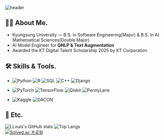 ![header](https://capsule-render.vercel.app/api?type=waving&color=auto&height=200&section=header&text=Hi!%20I'm%20Shinui%20Oh&fontSize=70)


## 👨‍💻 About Me.

- Kyungsung University — B.S. in Software Engineering(Major) & B.S. in AI Mathematical Sciences(Double Major)
- AI Model Engineer for **QNLP & Text Augmentation**
- Awarded the KT Digital Talent Scholarship 2025 by KT Corporation

## 🛠️ Skills & Tools.

- ![Python](https://img.shields.io/badge/Python-3776AB?style=for-the-badge&logo=python&logoColor=white) 
  ![R](https://img.shields.io/badge/R-276DC3?style=for-the-badge&logo=r&logoColor=white)
  ![SQL](https://img.shields.io/badge/SQL-4479A1?style=for-the-badge&logo=postgresql&logoColor=white)
  ![C++](https://img.shields.io/badge/C%2B%2B-00599C?style=for-the-badge&logo=c%2B%2B&logoColor=white) 
  ![Django](https://img.shields.io/badge/Django-092E20?style=for-the-badge&logo=django&logoColor=white)  

- ![PyTorch](https://img.shields.io/badge/PyTorch-EE4C2C?style=for-the-badge&logo=pytorch&logoColor=white) 
  ![TensorFlow](https://img.shields.io/badge/TensorFlow-FF6F00?style=for-the-badge&logo=tensorflow&logoColor=white)
  ![Qiskit](https://img.shields.io/badge/Qiskit-6929C4?style=for-the-badge&logo=ibm&logoColor=white) 
  ![PennyLane](https://img.shields.io/badge/PennyLane-FF4785?style=for-the-badge&logoColor=white)  

- ![Kaggle](https://img.shields.io/badge/Kaggle-20BEFF?style=for-the-badge&logo=kaggle&logoColor=white) 
  ![DACON](https://img.shields.io/badge/DACON-0055FF?style=for-the-badge&logo=data&logoColor=white)  

## 📎 Etc.

![LLouis's GitHub stats](https://github-readme-stats.vercel.app/api?username=llouis0622&show_icons=true&theme=tokyonight) 
![Top Langs](https://github-readme-stats.vercel.app/api/top-langs/?username=llouis0622&layout=compact)  
[![Solved.ac 프로필](http://mazassumnida.wtf/api/v2/generate_badge?boj=louis0622)](https://solved.ac/louis0622)
